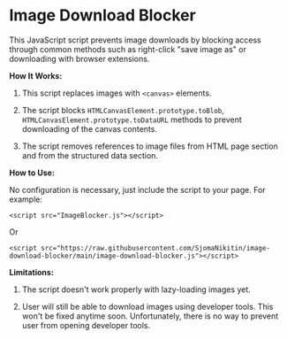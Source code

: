 # Image Download Blocker

This JavaScript script prevents image downloads by blocking access through common methods such as right-click "save image as" or downloading with browser extensions.

**How It Works:**

1. This script replaces images with `<canvas>` elements.
   
2. The script blocks `HTMLCanvasElement.prototype.toBlob`, `HTMLCanvasElement.prototype.toDataURL` methods to prevent downloading of the canvas contents.
   
3. The script removes references to image files from HTML page <head> section and from the structured data section.

**How to Use:**


No configuration is necessary, just include the script to your page. For example:

`<script src="ImageBlocker.js"></script>`

Or

`<script src="https://raw.githubusercontent.com/SjomaNikitin/image-download-blocker/main/image-download-blocker.js"></script>`

**Limitations:**

1. The script doesn't work properly with lazy-loading images yet.

2. User will still be able to download images using developer tools. This won't be fixed anytime soon. Unfortunately, there is no way to prevent user from opening developer tools.

